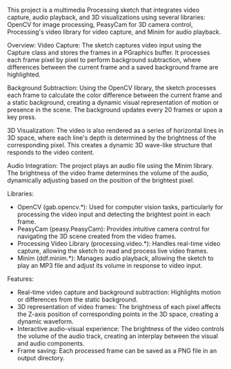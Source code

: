 This project is a multimedia Processing sketch that integrates video capture, audio playback, and 3D visualizations using several libraries: OpenCV for image processing, PeasyCam for 3D camera control, Processing's video library for video capture, and Minim for audio playback.

Overview:
Video Capture: The sketch captures video input using the Capture class and stores the frames in a PGraphics buffer. It processes each frame pixel by pixel to perform background subtraction, where differences between the current frame and a saved background frame are highlighted.

Background Subtraction: Using the OpenCV library, the sketch processes each frame to calculate the color difference between the current frame and a static background, creating a dynamic visual representation of motion or presence in the scene. The background updates every 20 frames or upon a key press.

3D Visualization: The video is also rendered as a series of horizontal lines in 3D space, where each line's depth is determined by the brightness of the corresponding pixel. This creates a dynamic 3D wave-like structure that responds to the video content.

Audio Integration: The project plays an audio file using the Minim library. The brightness of the video frame determines the volume of the audio, dynamically adjusting based on the position of the brightest pixel.

Libraries:
- OpenCV (gab.opencv.*): Used for computer vision tasks, particularly for processing the video input and detecting the brightest point in each frame.
- PeasyCam (peasy.PeasyCam): Provides intuitive camera control for navigating the 3D scene created from the video frames.
- Processing Video Library (processing.video.*): Handles real-time video capture, allowing the sketch to read and process live video frames.
- Minim (ddf.minim.*): Manages audio playback, allowing the sketch to play an MP3 file and adjust its volume in response to video input.

Features:
- Real-time video capture and background subtraction: Highlights motion or differences from the static background.
- 3D representation of video frames: The brightness of each pixel affects the Z-axis position of corresponding points in the 3D space, creating a dynamic waveform.
- Interactive audio-visual experience: The brightness of the video controls the volume of the audio track, creating an interplay between the visual and audio components.
- Frame saving: Each processed frame can be saved as a PNG file in an output directory.
